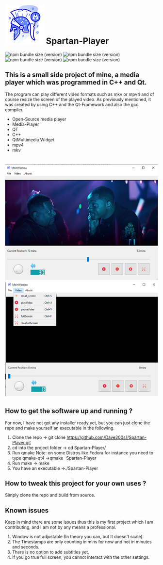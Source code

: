 # ![Alt text](128_helmet.png "Optional title") Spartan-Player 

![npm bundle size (version)](https://img.shields.io/badge/version-0.0.1-green) ![npm bundle size (version)](https://img.shields.io/badge/qt-v6.2.4-green) ![npm bundle size (version)](https://img.shields.io/badge/language-c%2B%2B17-green) ![npm bundle size (version)](https://img.shields.io/badge/compiler-gcc-blue) 

## This is a small side project of mine, a media player which was programmed in C++ and Qt.

The program can play different video formats such as mkv or mpv4 and of course resize the screen of the played video. As previously mentioned, it was created by using C++ and the Qt-Framework and also the gcc compiler. 

* Open-Source media player
* Media-Player
* QT
* C++
* QtMultimedia Widget
* mpv4
* mkv

# ![Alt text](SpartanPlayerShowCaseTwo.png "Optional title")  ![Alt text](SpartanPlayerShowCaseOne.png "Optional title")

## How to get the software up and running ?

For now, I have not got any installer ready yet, but you can just clone the repo and make yourself an executable in the following.

1. Clone the repo 
-> git clone https://github.com/Dave200s1/Spartan-Player.git
2. cd into the project folder
-> cd Spartan-Player/
3. Run qmake Note: on some Distros like Fedora for instance you need to type qmake-qt4
->qmake -Spartan-Player
4. Run make
-> make
5. You have an executable
->./Spartan-Player

## How to tweak this project for your own uses ?

Simply clone the repo and build from source.

## Known issues

Keep in mind there are some issues thus this is my first project which I am contributing, and I am not by any means a professional.

1. Window is not adjustable (In theory you can, but It doesn't scale).
2. The Timestamps are only counting in mins for now and not in minutes and seconds.
3. There is no option to add subtitles yet.
4. If you go true full screen, you cannot interact with the other settings.


